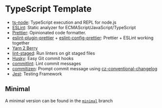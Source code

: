 # TypeScript Template

- [ts-node](https://github.com/TypeStrong/ts-node): TypeScript execution and REPL for node.js
- [ESLint](https://github.com/eslint/eslint): Static analyzer for ECMAScript/JavaScript/TypeScript
- [Prettier](https://github.com/prettier/prettier): Opinionated code formatter.
- [eslint-plugin-prettier](https://github.com/prettier/eslint-plugin-prettier) + [eslint-config-prettier](https://github.com/prettier/eslint-config-prettier): Prettier + ESLint working together
- [Yarn 2 Berry](https://github.com/yarnpkg/berry)
- [lint-staged](https://github.com/okonet/lint-staged): Run linters on git staged files
- [Husky](https://github.com/typicode/husky): Easy Git commit hooks
- [commitlint](https://github.com/conventional-changelog/commitlint): Lint commit messages
- [commitizen](https://github.com/commitizen/cz-cli): Prompt commit message using [cz-conventional-changelog](https://github.com/commitizen/cz-conventional-changelog)
- [Jest](https://github.com/facebook/jest): Testing Framework

## Minimal

A minimal version can be found in the [`minimal`](https://github.com/sebastiantf/typescript-template/tree/minimal) branch
